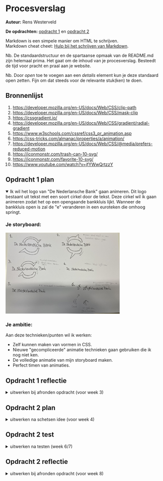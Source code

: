 # Procesverslag
**Auteur:** Rens Westerveld

**De opdrachten:** [opdracht 1](opdracht1/index.html) en [opdracht 2](opdracht2/index.html)


Markdown is een simpele manier om HTML te schrijven.  
Markdown cheat cheet: [Hulp bij het schrijven van Markdown](https://github.com/adam-p/markdown-here/wiki/Markdown-Cheatsheet).

Nb. De standaardstructuur en de spartaanse opmaak van de README.md zijn helemaal prima. Het gaat om de inhoud van je procesverslag. Besteedt de tijd voor pracht en praal aan je website.

Nb. Door *open* toe te voegen aan een *details* element kun je deze standaard open zetten. Fijn om dat steeds voor de relevante stuk(ken) te doen.



## Bronnenlijst
  1. https://developer.mozilla.org/en-US/docs/Web/CSS/clip-path
  2. https://developer.mozilla.org/en-US/docs/Web/CSS/mask-clip
  3. https://cssgradient.io/
  4. https://developer.mozilla.org/en-US/docs/Web/CSS/gradient/radial-gradient
  5. https://www.w3schools.com/cssref/css3_pr_animation.asp
  6. https://css-tricks.com/almanac/properties/a/animation/
  7. https://developer.mozilla.org/en-US/docs/Web/CSS/@media/prefers-reduced-motion
  8. https://iconmonstr.com/trash-can-10-svg/
  9. https://iconmonstr.com/favorite-10-svg/
  10. https://www.youtube.com/watch?v=jfYWwQrtzzY
  



## Opdracht 1 plan

<details open>
  <summary>Ik wil het logo van "De Nederlansche Bank" gaan animeren. Dit logo bestaant uit tekst met een soort cirkel door de tekst. Deze cirkel
  wil ik gaan animeren zodat het op een opengaande bankkluis lijkt. Wanneer de bankkluis open is zal de "e" veranderen in een euroteken die omhoog springt.</summary>


  ### Je storyboard:
  <img src="readme-images/storyboardopdracht1.jpg" width="375px" alt="storyboard voor opdracht 1">


  ### Je ambitie: 
  Aan deze technieken/punten wil ik werken:
  - Zelf kunnen maken van vormen in CSS.
  - Nieuwe "gecompliceerde" animatie technieken gaan gebruiken die ik nog niet ken.
  - De volledige animatie van mijn storyboard maken.
  - Perfect timen van animaties.
 
</details>



## Opdracht 1 reflectie

<details>
  <summary>uitwerken bij afronden opdracht (voor week 3)</summary>


  ### Je uitkomst - karakteristiek screenshot(s):
  <img src="readme-images/opdracht1ss1.png" width="375px" alt="uitomst opdracht 1">


  ### Dit ging goed/Heb ik geleerd: 
  Korte omschrijving met plaatje(s)

  Ik heb geleerd om een HTML element helemaal te stijlen met CSS. Zo heb ik van de h1 een cirkel gemaakt. (paars)
  Ik heb nu ook voor het eerst met clip-path gewerkt om zo een vorm te maken (driehoek). (rood)
  Ik begrijp nu positioneren beter (bijvoorbeeld de driekhoeken draaien en positioneren). (rood)

  <img src="readme-images/opdracht1ss2.png" width="375px" alt="top">


  ### Dit was lastig/Is niet gelukt:
  Korte omschrijving met plaatje(s)
  Ik vond het lastig om oplossingen voor specifieke dingen via internet te vinden.
  De toegankelijkheids ophoging voor "Verminder beweging" ging erg stroef. Hij wilde bij mij steeds niet werken om alles te pauzeren als standaard te hebben en
  pas af te spelen wanneer iemand geen voorkeur heeft. Andersom lukte het wel dus na hulp van Sanne/U is het mij toch gelukt. Het probleem zat hem in de selectie (werkte niet op de body, maar alleen op "*" en ik moest ::before en ::after er specifiek bij zetten) van de
  elementen en ik moest "!important" achter running zetten. 

  <img src="readme-images/opdracht1ss3.png" width="375px" alt="bummer">
</details>



## Opdracht 2 plan

<details>
  <summary>uitwerken na schetsen idee (voor week 4)</summary>


  ### Je ontwerp:
  <img src="readme-images/opdracht2ss1.png" width="375px" alt="ontwerp opdracht 2">


  ### Je ambitie: 
  Aan deze technieken/punten wil ik werken:
  - Javascript leren
    - Muziek laten afspelen
    - Item toe laten voegen aan een lijst
  - Meer werken met grid
</details>



## Opdracht 2 test

<details>
  <summary>uitwerken na testen (week 6/7)</summary>

  Neem minimaal 5 bevindingen op:



  ### Bevinding 1:
  Elke keer als ik 2 items toevoegde aan mij lijst versprong die ineens van plek. (tekst en afbeeding(en)
  <img src="readme-images/bevinding1.png" width="375px" alt="top">

  #### oplossing:
  Ik heb de code helemaal opnieuw geschreven omdat er meerde fouten inzaten en toe werkte het wel.



  ### Bevinding 2:
  Als ik filterde dan veranderde de vormgeving van de muziekkaartjes (tekst en afbeeding(en)).
  <img src="readme-images/bevinding2.png" width="375px" alt="top">

  #### oplossing:
  De vormgeving zat nog niet goed toegepast op alle kaartje. Omdat door het filteren de kaartjes een andere class kregen ging deze vormgeving niet mee.



  ### Bevinding 3:
  Wanneer ik een muziek kaart sleep vanaf de tekst, dan wordt de tekst toegevoegd aan de afspeellijst en niet het hele kaartje.
  <img src="readme-images/bevinding3.png" width="375px" alt="top">

  #### oplossing:
  NOG NIET OPGELOST



  ### Bevinding 4:
  NOG BEDENKEN.
  <img src="readme-images/bevinding4.png" width="375px" alt="top">

  #### oplossing:
  Beschrijving hoe je het hebt hebt opgelost of als het niet gelukt is hoe je het zou oplossen (tekst en afbeeding(en)).



  ### Bevinding 5:
  Wanneer ik een kaartje naar een van de kanten wilde slepen werd hij niet toegevoegd aan de afspeelijst, maar werd het beeld breder.
  <img src="readme-images/bevinding5.png" width="375px" alt="top">

  #### oplossing:
  Ik heb de code helemaal opnieuw geschreven omdat er meerde fouten inzaten en toe werkte het wel. Ik heb de pagina anders ingedeeld en de HTML wat simpeler gemaakt.
</details>



## Opdracht 2 reflectie

<details>
  <summary>uitwerken bij afronden opdracht (voor week 8)</summary>

  ### Je uitkomst - karakteristiek screenshot(s):
  <img src="readme-images/dummy-plaatje.svg" width="375px" alt="uitkomst opdracht 2">


  ### Dit ging goed/Heb ik geleerd: 
  Korte omschrijving met plaatje(s)

  Ik heb echt veel Javascript geleerd. Ik weet nu hoe ik items van de ene UL naa de ander kan overzetten, Ik heb weer geoefend met een dropdown menu, Ik weet nu hoe ik
  items moet filteren. Ik heb nu ook beter leren werken met grids, want voorheen snapte ik alleen flexbox.
  <img src="readme-images/geleerd1.png" width="375px" alt="top">
  <img src="readme-images/geleerd2.png" width="375px" alt="top">
  <img src="readme-images/geleerd3.png" width="375px" alt="top">


  ### Dit was lastig/Is niet gelukt:
  Korte omschrijving met plaatje(s)

  Het beginnen met javascript zonder voorbeelden of hulp ging erg lastig, maar door het voorbeeld van de tinderkaartjes heb ik erg veel geleerd en heb ik dit ook toe kunnen
  passen op mijn eigen ontwerp. Toen ik eenmaal een goede basis had liep het wel beter en kon ik specifieker kijken naar fouten die ik onderweg maakte.

  Het is mij door de tijd niet gelukt om ... te maken.
  <img src="readme-images/dummy-plaatje.svg" width="375px" alt="bummer">
</details>